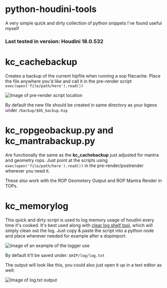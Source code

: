 # python-houdini-tools
A very simple quick and dirty collection of python snippets I've found useful myself

### Last tested in version: Houdini 18.0.532

# kc_cachebackup
Creates a backup of the current hipfile when running a sop filecache. Place the file anywhere you'd like and call it in the pre-render script `exec(open('file/path/here').read())` 

![Image of pre-render script location](https://i.imgur.com/cnS3qpO.png)

By default the new file should be created in same directory as your bgeos under `/backup/$OS_backup.hip`

# kc_ropgeobackup.py and kc_mantrabackup.py
Are functionally the same as the **kc_cachebackup** just adjusted for mantra and geometry rops. Just point at the scripts using `exec(open('file/path/here').read())` in the pre-render/postrender wherever you need it.

These also work with the ROP Geometery Output and ROP Mantra Render in TOPs.

# kc_memorylog 
This quick and dirty script is used to log memory usage of houdini every time it's cooked. It's best used along with [clear log shelf tool](https://github.com/SirClarks/python-houdini-tools/blob/master/shelf/kc_logclear.py), which will simply clean out the log. Just copy & paste the script into a python node and place wherever needed for example after a dopimport:

![Image of an example of the logger use](https://i.imgur.com/pbdKACM.png)

By default it'll be saved under: `$HIP/log/log.txt` 

The output will look like this, you could also just open it up in a text editor as well:

![Image of log.txt output](https://i.imgur.com/YZaszAS.png)
